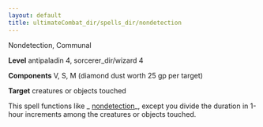 ```yaml
---
layout: default
title: ultimateCombat_dir/spells_dir/nondetection
---
```

Nondetection, Communal

**Level** antipaladin 4, sorcerer_dir/wizard 4

**Components** V, S, M (diamond dust worth 25 gp per target)

**Target** creatures or objects touched

This spell functions like _ [nondetection](../spells_dir/nondetection#_nondetection)_, except you divide the duration in 1-hour increments among the creatures or objects touched.


